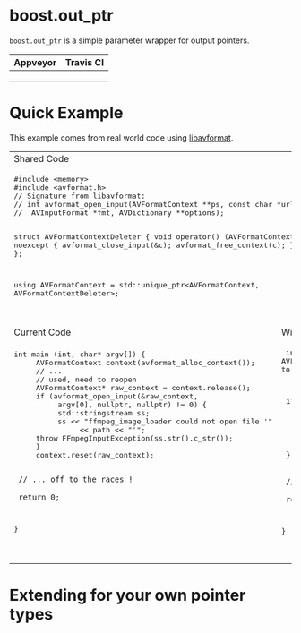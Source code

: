 # boost.out_ptr

`boost.out_ptr` is a simple parameter wrapper for output pointers.

| Appveyor | Travis CI |
| -------- | --------- |
|          |           |
|          |           |
|          |           |

# Quick Example

This example comes from real world code using [libavformat](http://git.videolan.org/?p=ffmpeg.git;a=blob;f=libavformat/avformat.h;h=fdaffa5bf41b6ed83fa4f7acebcf04ed796296fd;hb=refs/heads/master).

<table>
  <tr>
    <td colspan="2">Shared Code</td>
  </tr>
  <tr>
    <td colspan="2"><pre lang="cpp">
#include &lt;memory&gt;
#include &lt;avformat.h&gt;
// Signature from libavformat:
// int avformat_open_input(AVFormatContext **ps, const char *url, 
//	AVInputFormat *fmt, AVDictionary **options);

struct AVFormatContextDeleter {
		void operator() (AVFormatContext* c) noexcept {
			avformat_close_input(&c);
			avformat_free_context(c);
		}
};

using AVFormatContext =
	std::unique_ptr<AVFormatContext, AVFormatContextDeleter>;
    </pre><br></td>
  </tr>
  <tr>
    <td>Current Code</td>
    <td>With boost.out_ptr !</td>
  </tr>
  <tr>
    <td><pre lang="cpp">
int main (int, char* argv[]) {
     AVFormatContext context(avformat_alloc_context());
     // ...
     // used, need to reopen
     AVFormatContext* raw_context = context.release();
     if (avformat_open_input(&raw_context, 
          argv[0], nullptr, nullptr) != 0) {
          std::stringstream ss;
          ss << "ffmpeg_image_loader could not open file '"
               << path << "'";
     throw FFmpegInputException(ss.str().c_str());
     }
     context.reset(raw_context);

     // ... off to the races !

     return 0;
}
    </pre><br></td>
    <td><pre lang="cpp">
int main (int, char* argv[]) {
     AVFormatContext context(avformat_alloc_context());
     // ...
     // used, need to reopen

     if (avformat_open_input(std::inout_ptr(context), 
          argv[0], nullptr, nullptr) != 0) {
          std::stringstream ss;
          ss << "ffmpeg_image_loader could not open file '"
               << argv[0] << "'";
          throw FFmpegInputException(ss.str().c_str());
     }


     // ... off to the races!

     return 0;
}
    </pre><br></td>
  </tr>
</table>


# Extending for your own pointer types
